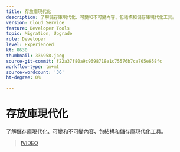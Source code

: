 ```yaml
---
title: 存放庫現代化
description: 了解儲存庫現代化、可變和不可變內容、包結構和儲存庫現代化工具。
version: Cloud Service
feature: Developer Tools
topic: Migration, Upgrade
role: Developer
level: Experienced
kt: 8630
thumbnail: 336958.jpeg
source-git-commit: f22a37f80a9c9698718e1c75576b7ca705e658fc
workflow-type: tm+mt
source-wordcount: '36'
ht-degree: 0%

---
```



# 存放庫現代化

了解儲存庫現代化、可變和不可變內容、包結構和儲存庫現代化工具。

>[!VIDEO](https://video.tv.adobe.com/v/336958/?quality=12&learn=on)

